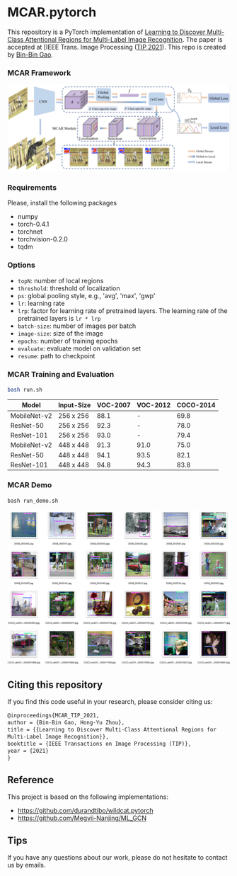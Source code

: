 # MCAR.pytorch
This repository is a PyTorch implementation of [Learning to Discover Multi-Class Attentional Regions for Multi-Label Image Recognition](https://arxiv.org/abs/2007.01755). The paper is accepted at [IEEE Trans. Image Processing ([TIP 2021](https://signalprocessingsociety.org/publications-resources/ieee-transactions-image-processing)). This repo is created by [Bin-Bin Gao](https://csgaobb.github.io/).


### MCAR Framework
<img src="./images/MCAR.png" style="zoom:50%;" />

### Requirements

Please, install the following packages
- numpy
- torch-0.4.1
- torchnet
- torchvision-0.2.0
- tqdm


### Options
- `topN`: number of local regions
- `threshold`: threshold of localization 
- `ps`: global pooling style, e.g., 'avg', 'max', 'gwp'
- `lr`: learning rate
- `lrp`: factor for learning rate of pretrained layers. The learning rate of the pretrained layers is `lr * lrp`
- `batch-size`: number of images per batch
- `image-size`: size of the image
- `epochs`: number of training epochs
- `evaluate`: evaluate model on validation set
- `resume`: path to checkpoint

### MCAR Training and Evaluation

```sh
bash run.sh
```

| Model        | Input-Size | VOC-2007 | VOC-2012 | COCO-2014 |
| ------------ | ---------- | -------- | -------- | --------- |
| MobileNet-v2 | 256 x 256  | 88.1     | -        | 69.8      |
| ResNet-50    | 256 x 256  | 92.3     | -        | 78.0      |
| ResNet-101   | 256 x 256  | 93.0     | -        | 79.4      |
| MobileNet-v2 | 448 x 448  | 91.3     | 91.0     | 75.0      |
| ResNet-50    | 448 x 448  | 94.1     | 93.5     | 82.1      |
| ResNet-101   | 448 x 448  | 94.8     | 94.3     | 83.8      |

### MCAR Demo

```
bash run_demo.sh
```
![mcar-demo](./images/mcar-demo.png)

## Citing this repository

If you find this code useful in your research, please consider citing us:

```
@inproceedings{MCAR_TIP_2021,
author = {Bin-Bin Gao, Hong-Yu Zhou},
title = {{Learning to Discover Multi-Class Attentional Regions for Multi-Label Image Recognition}},
booktitle = {IEEE Transactions on Image Processing (TIP)},
year = {2021}
}
```
## Reference
This project is based on the following implementations:
- https://github.com/durandtibo/wildcat.pytorch
- https://github.com/Megvii-Nanjing/ML_GCN

## Tips
If you have any questions about our work, please do not hesitate to contact us by emails.
